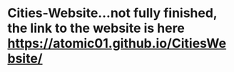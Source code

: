 # Cities-Website...not fully finished, the link to the website is here https://atomic01.github.io/CitiesWebsite/ 
